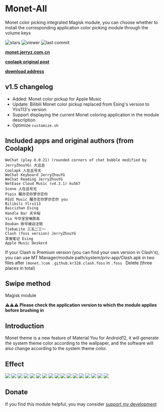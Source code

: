# Monet-All

Monet color picking integrated Magisk module, you can choose whether to install the corresponding application color picking module through the volume keys

![stars](https://img.shields.io/github/stars/YangguangZhou/Monet-All?style=flat)
![viewer](https://visitor-badge.laobi.icu/badge?page_id=Monet-All)
![last commit](https://shields.io/github/last-commit/YangguangZhou/Monet-All?style=flat)

**[monet.jerryz.com.cn](https://monet.jerryz.com.cn/)**

**[coolapk original post](https://monet.jerryz.com.cn/coolapk)**

**[download address](https://monet.jerryz.com.cn/download)**

## v1.5 changelog
 - Added: Monet color pickup for Apple Music
 - Update: Bilibili Monet color pickup replaced from Esing's version to Ylrs113's version
 - Support displaying the current Monet coloring application in the module description
 - Optimize `customize.sh`

## Included apps and original authors (from Coolapk)
```
WeChat (play 8.0.21) (rounded corners of chat bubble modified by JerryZhouYG) 大且丑
Coolapk 人在且号无
WeChat Keyboard JerryZhouYG
WeChat Reading JerryZhouYG
NetEase Cloud Music (v4.3.1) ku567
Scene 人在且号无
Pipix 醒亦恋你梦亦恋你
MIUI Music 醒亦恋你梦亦恋你 you
Bilibili Ylrs113
Baicizhan Esing
Handle Bar 天伞桜
Via 今华宝宝唯朕高
Douban 账号被迫注销
TiebaLite 三五二三一
Clash (foss version) JerryZhouYG
享做笔记 Esing
Apple Music Deskerd
```

If your Clash is Premium version (you can find your own version in Clash's), you can use MT Manager/module path/system/priv-app/Clash.apk in two files after `(monet.)com .github.kr328.clash.foss` in `.foss ` Delete (three places in total)

## Swipe method
Magisk module

**⚠️⚠️⚠️ Please check the application version to which the module applies before brushing in**

## Introduction
Monet theme is a new feature of Material You for Android12, it will generate the system theme color according to the wallpaper, and the software will also change according to the system theme color.

## Effect
![](https://drive.jerryz.com.cn/Photos/1.png)
![](https://drive.jerryz.com.cn/Photos/2.png)
![](https://drive.jerryz.com.cn/Photos/3.png)
![](https://drive.jerryz.com.cn/Photos/4.png)
![](https://drive.jerryz.com.cn/Photos/5.png)
![](https://drive.jerryz.com.cn/Photos/6.png)
![](https://drive.jerryz.com.cn/Photos/7.png)
![](https://drive.jerryz.com.cn/Photos/8.png)
![](https://drive.jerryz.com.cn/Photos/9.png)
![](https://drive.jerryz.com.cn/Photos/10.png)
![](https://drive.jerryz.com.cn/Photos/11.png)
![](https://drive.jerryz.com.cn/Photos/12.png)
![](https://drive.jerryz.com.cn/Photos/13.png)
![](https://drive.jerryz.com.cn/Photos/14.png)
![](https://drive.jerryz.com.cn/Photos/15.png)
![](https://drive.jerryz.com.cn/Photos/16.png)
![](https://drive.jerryz.com.cn/Photos/17.png)

## Donate
If you find this module helpful, you may consider [support my development](https://pay.jerryz.com.cn/)
